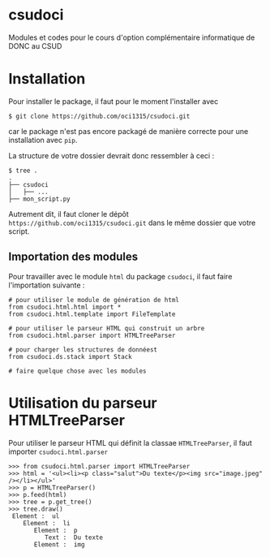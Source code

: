 # csudoci
Modules et codes pour le cours d'option complémentaire informatique de DONC au CSUD

# Installation

Pour installer le package, il faut pour le moment l'installer avec 

```{bash}
$ git clone https://github.com/oci1315/csudoci.git
```

car le package n'est pas encore packagé de manière correcte pour une installation 
avec `pip`.

La structure de votre dossier devrait donc ressembler à ceci :

```{bash}
$ tree .
.
├── csudoci
│   ├── ...
├── mon_script.py
```

Autrement dit, il faut cloner le dépôt `https://github.com/oci1315/csudoci.git`
dans le même dossier que votre script.

## Importation des modules

Pour travailler avec le module `html` du package `csudoci`, il faut faire 
l'importation suivante : 

```{python}
# pour utiliser le module de génération de html
from csudoci.html.html import *
from csudoci.html.template import FileTemplate

# pour utiliser le parseur HTML qui construit un arbre
from csudoci.html.parser import HTMLTreeParser

# pour charger les structures de donnéest
from csudoci.ds.stack import Stack

# faire quelque chose avec les modules
```

# Utilisation du parseur HTMLTreeParser

Pour utiliser le parseur HTML qui définit la classae ``HTMLTreeParser``, il faut importer ``csudoci.html.parser``

```{python}
>>> from csudoci.html.parser import HTMLTreeParser
>>> html = '<ul><li><p class="salut">Du texte</p><img src="image.jpeg" /></li></ul>'
>>> p = HTMLTreeParser()
>>> p.feed(html)
>>> tree = p.get_tree()
>>> tree.draw()
 Element :  ul
    Element :  li
       Element :  p
          Text :  Du texte
       Element :  img
```